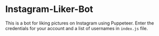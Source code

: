# Instagram-Liker-Bot
This is a bot for liking pictures on Instagram using Puppeteer. Enter the credentials for your account and a list of usernames in `index.js` file.
